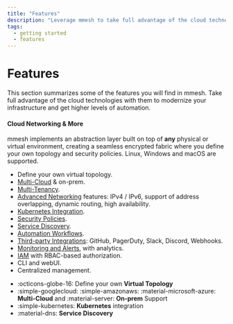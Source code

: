 ```yaml
---
title: "Features"
description: "Leverage mmesh to take full advantage of the cloud technologies, modernize your infrastructure and get higher levels of automation."
tags:
  - getting started
  - features
---
```


# Features

This section summarizes some of the features you will find in mmesh. Take full advantage of the cloud technologies with them to modernize your infrastructure and get higher levels of automation.

#### Cloud Networking & More

mmesh implements an abstraction layer built on top of **any** physical or virtual environment, creating a seamless encrypted fabric where you define your own topology and security policies. Linux, Windows and macOS are supported.

- Define your own virtual topology.
- [Multi-Cloud](concepts.md#multicloud/) & on-prem.
- [Multi-Tenancy](topology.md).
- [Advanced Networking]() features: IPv4 / IPv6, support of address overlapping, dynamic routing, high availability.
- [Kubernetes Integration](../kubernetes/index.md).
- [Security Policies](network-security.md).
- [Service Discovery](service-discovery.md).
- [Automation Workflows](automation.md).
- [Third-party Integrations](account.md#integrations): GitHub, PagerDuty, Slack, Discord, Webhooks.
- [Monitoring and Alerts](monitoring.md), with analytics.
- [IAM](../iam/index.md) with RBAC-based authorization.
- CLI and webUI.
- Centralized management.


<div class="grid cards" markdown>

- :octicons-globe-16: Define your own __Virtual Topology__
- :simple-googlecloud: :simple-amazonaws: :material-microsoft-azure: __Multi-Cloud__ and :material-server: __On-prem__  Support
- :simple-kubernetes: __Kubernetes__ integration
- :material-dns: __Service Discovery__

</div>